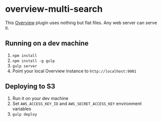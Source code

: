 overview-multi-search
=====================

This [Overview](https://github.com/overview/overview-server) plugin uses
nothing but flat files. Any web server can serve it.

Running on a dev machine
------------------------

1. `npm install`
2. `npm install -g gulp`
3. `gulp server`
4. Point your local Overview instance to `http://localhost:9001`

Deploying to S3
---------------

1. Run it on your dev machine
2. Set `AWS_ACCESS_KEY_ID` and `AWS_SECRET_ACCESS_KEY` environment variables
3. `gulp deploy`
